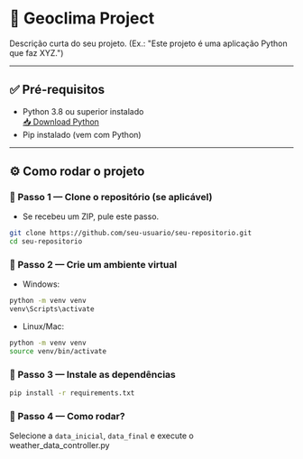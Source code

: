 # 🚀 Geoclima Project

Descrição curta do seu projeto. (Ex.: "Este projeto é uma aplicação Python que faz XYZ.")

---

## ✅ Pré-requisitos

- Python 3.8 ou superior instalado  
  [📥 Download Python](https://www.python.org/downloads/)
- Pip instalado (vem com Python)

---

## ⚙️ Como rodar o projeto

### 🔸 Passo 1 — Clone o repositório (se aplicável)

- Se recebeu um ZIP, pule este passo.

```bash
git clone https://github.com/seu-usuario/seu-repositorio.git
cd seu-repositorio
```

### 🔸 Passo 2 — Crie um ambiente virtual
- Windows:
```bash
python -m venv venv
venv\Scripts\activate
```

- Linux/Mac:
```bash
python -m venv venv
source venv/bin/activate
```

### 🔸 Passo 3 — Instale as dependências
```bash
pip install -r requirements.txt
```

### 🔸 Passo 4 — Como rodar?
Selecione a `data_inicial`, `data_final` e execute o weather_data_controller.py
